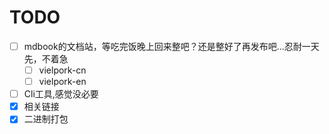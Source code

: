 # TODO

- [ ] mdbook的文档站，等吃完饭晚上回来整吧？还是整好了再发布吧...忍耐一天先，不着急
  - [ ] vielpork-cn
  - [ ] vielpork-en

- [ ] Cli工具,感觉没必要
- [x] 相关链接
- [x] 二进制打包
